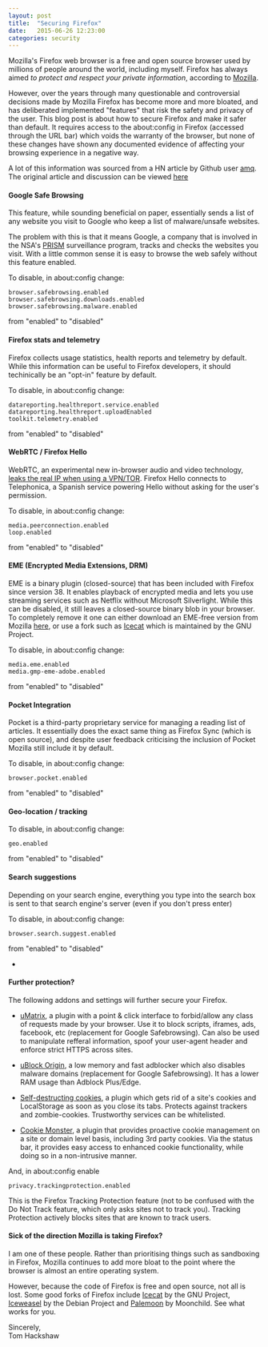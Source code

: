 ```yaml
---
layout: post
title:  "Securing Firefox"
date:   2015-06-26 12:23:00
categories: security 
---
```


Mozilla's Firefox web browser is a free and open source browser used by millions of people around the world, including myself. Firefox has always aimed _to protect and respect your private information_, according to [Mozilla][moz].

However, over the years through many questionable and controversial decisions made by Mozilla Firefox has become more and more bloated, and has deliberated implemented "features" that risk the safety and privacy of the user.
This blog post is about how to secure Firefox and make it safer than default. It requires access to the about:config in Firefox (accessed through the URL bar) which voids the warranty of the browser, but none of these changes have shown any documented evidence of affecting your browsing experience in a negative way.

A lot of this information was sourced from a HN article by Github user [amq][amq]. The original article and discussion can be viewed [here][hn]

#### Google Safe Browsing ####

This feature, while sounding beneficial on paper, essentially sends a list of any website you visit to Google who keep a list of malware/unsafe websites.

The problem with this is that it means Google, a company that is involved in the NSA's [PRISM][psm] surveillance program, tracks and checks the websites you visit. With a little common sense it is easy to browse the web safely without this feature enabled.

To disable, in about:config change:
<br>
```
browser.safebrowsing.enabled
browser.safebrowsing.downloads.enabled
browser.safebrowsing.malware.enabled
```

from "enabled" to "disabled"

#### Firefox stats and telemetry ####

Firefox collects usage statistics, health reports and telemetry by default. While this information can be useful to Firefox developers, it should techinically be an "opt-in" feature by default. 

To disable, in about:config change:
<br>
```
datareporting.healthreport.service.enabled
datareporting.healthreport.uploadEnabled
toolkit.telemetry.enabled
```

from "enabled" to "disabled"

#### WebRTC / Firefox Hello ####

WebRTC, an experimental new in-browser audio and video technology, [leaks the real IP when using a VPN/TOR][vpn]. Firefox Hello connects to Telephonica, a Spanish service powering Hello without asking for the user's permission.

To disable, in about:config change:
<br>
```
media.peerconnection.enabled
loop.enabled

```

from "enabled" to "disabled"

#### EME (Encrypted Media Extensions, DRM) ####

EME is a binary plugin (closed-source) that has been included with Firefox since version 38. It enables playback of encrypted media and lets you use streaming services such as Netflix without Microsoft Silverlight. While this can be disabled, it still leaves a closed-source binary blob in your browser. To completely remove it one can either download an EME-free version from Mozilla [here][eme], or use a fork such as [Icecat][ic] which is maintained by the GNU Project.

To disable, in about:config change:
<br>

```
media.eme.enabled
media.gmp-eme-adobe.enabled
```

from "enabled" to "disabled"

#### Pocket Integration ####

Pocket is a third-party proprietary service for managing a reading list of articles. It essentially does the exact same thing as Firefox Sync (which is open source), and despite user feedback criticising the inclusion of Pocket Mozilla still include it by default.

To disable, in about:config change:
<br>

```
browser.pocket.enabled
```

from "enabled" to "disabled"

#### Geo-location / tracking ####

To disable, in about:config change:
<br>
```
geo.enabled
```

from "enabled" to "disabled"

#### Search suggestions ####

Depending on your search engine, everything you type into the search box is sent to that search engine's server (even if you don't press enter)

To disable, in about:config change:
<br>
```
browser.search.suggest.enabled
```

from "enabled" to "disabled"

-

#### Further protection? ####

The following addons and settings will further secure your Firefox.

- [uMatrix][um], a plugin with a point & click interface to forbid/allow any class of requests made by your browser. Use it to block scripts, iframes, ads, facebook, etc (replacement for Google Safebrowsing). Can also be used to manipulate refferal information, spoof your user-agent header and enforce strict HTTPS across sites.

- [uBlock Origin][ub], a low memory and fast adblocker which also disables malware domains (replacement for Google Safebrowsing). It has a lower RAM usage than Adblock Plus/Edge.

- [Self-destructing cookies][sd], a plugin which gets rid of a site's cookies and LocalStorage as soon as you close its tabs. Protects against trackers and zombie-cookies. Trustworthy services can be whitelisted.

- [Cookie Monster][cm], a plugin that provides proactive cookie management on a site or domain level basis, including 3rd party cookies. Via the status bar, it provides easy access to enhanced cookie functionality, while doing so in a non-intrusive manner.

And, in about:config enable
<br>
```
privacy.trackingprotection.enabled
```

This is the Firefox Tracking Protection feature (not to be confused with the Do Not Track feature, which only asks sites not to track you). Tracking Protection actively blocks sites that are known to track users.

#### Sick of the direction Mozilla is taking Firefox? ####

I am one of these people. Rather than prioritising things such as sandboxing in Firefox, Mozilla continues to add more bloat to the point where the browser is almost an entire operating system.

However, because the code of Firefox is free and open source, not all is lost. Some good forks of Firefox include [Icecat][ic] by the GNU Project, [Iceweasel][iw] by the Debian Project and [Palemoon][pm] by Moonchild. See what works for you.

Sincerely,
<br>
Tom Hackshaw

[moz]: https://www.mozilla.org/en-US/firefox/desktop/
[amq]: https://github.com/amq/firefox-debloat
[hn]: https://news.ycombinator.com/item?id=9779440
[psm]: https://en.wikipedia.org/wiki/PRISM_(surveillance_program)
[vpn]: https://github.com/diafygi/webrtc-ips
[eme]: http://download.cdn.mozilla.net/pub/firefox/releases/latest/win32-EME-free/
[ic]: https://www.gnu.org/software/gnuzilla/
[um]: https://addons.mozilla.org/en-us/firefox/addon/umatrix/
[ub]: https://addons.mozilla.org/En-us/firefox/addon/ublock-origin/
[sd]: https://addons.mozilla.org/en-us/firefox/addon/self-destructing-cookies/
[cm]: https://addons.mozilla.org/en-us/firefox/addon/cookie-monster/
[iw]: https://wiki.debian.org/Iceweasel
[pm]: https://www.palemoon.org/
